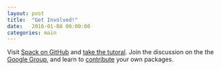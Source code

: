 ```yaml
---
layout: post
title:  "Get Involved!"
date:   2016-01-08 00:00:00
categories: main
---
```


Visit
[Spack on GitHub](https://github.com/spack/spack) and [take the tutoral](https://spack.readthedocs.io/en/latest/tutorial_sc16.html). Join the discussion on the the [Google Group](https://groups.google.com/d/forum/spack),
and learn to [contribute](https://spack.readthedocs.io/en/latest/contribution_guide.html)
your own packages.

